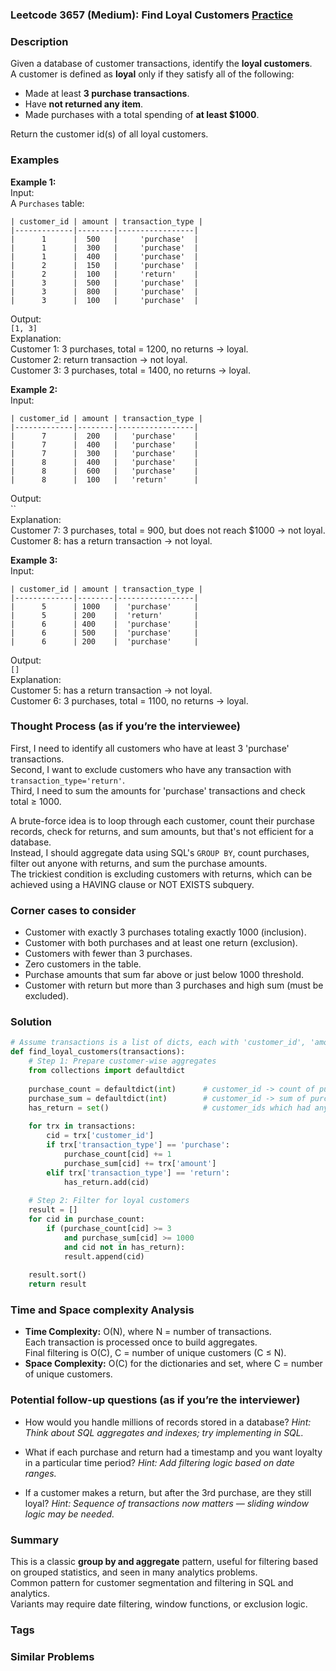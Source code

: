 ### Leetcode 3657 (Medium): Find Loyal Customers [Practice](https://leetcode.com/problems/find-loyal-customers)

### Description  
Given a database of customer transactions, identify the **loyal customers**.  
A customer is defined as **loyal** only if they satisfy all of the following:
- Made at least **3 purchase transactions**.
- Have **not returned any item**.
- Made purchases with a total spending of **at least $1000**.

Return the customer id(s) of all loyal customers.

### Examples  

**Example 1:**  
Input:  
A `Purchases` table:
```
| customer_id | amount | transaction_type |
|-------------|--------|-----------------|
|      1      |  500   |     'purchase'  |
|      1      |  300   |     'purchase'  |
|      1      |  400   |     'purchase'  |
|      2      |  150   |     'purchase'  |
|      2      |  100   |     'return'    |
|      3      |  500   |     'purchase'  |
|      3      |  800   |     'purchase'  |
|      3      |  100   |     'purchase'  |
```
Output:  
`[1, 3]`  
Explanation:  
Customer 1: 3 purchases, total = 1200, no returns → loyal.  
Customer 2: return transaction → not loyal.  
Customer 3: 3 purchases, total = 1400, no returns → loyal.

**Example 2:**  
Input:  
```
| customer_id | amount | transaction_type |
|-------------|--------|-----------------|
|      7      |  200   |   'purchase'    |
|      7      |  400   |   'purchase'    |
|      7      |  300   |   'purchase'    |
|      8      |  400   |   'purchase'    |
|      8      |  600   |   'purchase'    |
|      8      |  100   |   'return'      |
```
Output:  
``  
Explanation:  
Customer 7: 3 purchases, total = 900, but does not reach $1000 → not loyal.  
Customer 8: has a return transaction → not loyal.

**Example 3:**  
Input:  
```
| customer_id | amount | transaction_type |
|-------------|--------|-----------------|
|      5      | 1000   |  'purchase'     |
|      5      | 200    |  'return'       |
|      6      | 400    |  'purchase'     |
|      6      | 500    |  'purchase'     |
|      6      | 200    |  'purchase'     |
```
Output:  
`[]`  
Explanation:  
Customer 5: has a return transaction → not loyal.  
Customer 6: 3 purchases, total = 1100, no returns → loyal.

### Thought Process (as if you’re the interviewee)  

First, I need to identify all customers who have at least 3 'purchase' transactions.  
Second, I want to exclude customers who have any transaction with `transaction_type='return'`.  
Third, I need to sum the amounts for 'purchase' transactions and check total ≥ 1000.

A brute-force idea is to loop through each customer, count their purchase records, check for returns, and sum amounts, but that's not efficient for a database.  
Instead, I should aggregate data using SQL's `GROUP BY`, count purchases, filter out anyone with returns, and sum the purchase amounts.  
The trickiest condition is excluding customers with returns, which can be achieved using a HAVING clause or NOT EXISTS subquery.

### Corner cases to consider  
- Customer with exactly 3 purchases totaling exactly 1000 (inclusion).
- Customer with both purchases and at least one return (exclusion).
- Customers with fewer than 3 purchases.
- Zero customers in the table.
- Purchase amounts that sum far above or just below 1000 threshold.
- Customer with return but more than 3 purchases and high sum (must be excluded).

### Solution

```python
# Assume transactions is a list of dicts, each with 'customer_id', 'amount', 'transaction_type'
def find_loyal_customers(transactions):
    # Step 1: Prepare customer-wise aggregates
    from collections import defaultdict
    
    purchase_count = defaultdict(int)      # customer_id -> count of purchases
    purchase_sum = defaultdict(int)        # customer_id -> sum of purchases
    has_return = set()                     # customer_ids which had any return
    
    for trx in transactions:
        cid = trx['customer_id']
        if trx['transaction_type'] == 'purchase':
            purchase_count[cid] += 1
            purchase_sum[cid] += trx['amount']
        elif trx['transaction_type'] == 'return':
            has_return.add(cid)
    
    # Step 2: Filter for loyal customers
    result = []
    for cid in purchase_count:
        if (purchase_count[cid] >= 3
            and purchase_sum[cid] >= 1000
            and cid not in has_return):
            result.append(cid)
            
    result.sort()
    return result
```

### Time and Space complexity Analysis  

- **Time Complexity:** O(N), where N = number of transactions.  
  Each transaction is processed once to build aggregates.  
  Final filtering is O(C), C = number of unique customers (C ≤ N).
- **Space Complexity:** O(C) for the dictionaries and set, where C = number of unique customers.

### Potential follow-up questions (as if you’re the interviewer)  

- How would you handle millions of records stored in a database?
  *Hint: Think about SQL aggregates and indexes; try implementing in SQL.*

- What if each purchase and return had a timestamp and you want loyalty in a particular time period?
  *Hint: Add filtering logic based on date ranges.*

- If a customer makes a return, but after the 3rd purchase, are they still loyal?
  *Hint: Sequence of transactions now matters — sliding window logic may be needed.*

### Summary
This is a classic **group by and aggregate** pattern, useful for filtering based on grouped statistics, and seen in many analytics problems.  
Common pattern for customer segmentation and filtering in SQL and analytics.  
Variants may require date filtering, window functions, or exclusion logic.

### Tags

### Similar Problems
